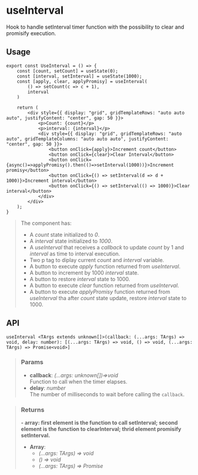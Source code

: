 # useInterval
Hook to handle setInterval timer function with the possibility to clear and promisify execution.

## Usage

```tsx
export const UseInterval = () => {
	const [count, setCount] = useState(0);
	const [interval, setInterval] = useState(1000);
	const [apply, clear, applyPromisy] = useInterval(
		() => setCount(c => c + 1),
		interval
	)

	return (
		<div style={{ display: "grid", gridTemplateRows: "auto auto auto", justifyContent: "center", gap: 50 }}>
			<p>Count: {count}</p>
			<p>interval: {interval}</p>
			<div style={{ display: "grid", gridTemplateRows: "auto auto", gridTemplateColumns: "auto auto auto", justifyContent: "center", gap: 50 }}>
				<button onClick={apply}>Increment count</button>
				<button onClick={clear}>Clear Interval</button>
				<button onClick={async()=>applyPromisy().then(()=>setInterval(1000))}>Increment promisy</button>
				<button onClick={() => setInterval(d => d + 1000)}>Increment interval</button>
				<button onClick={() => setInterval(() => 1000)}>Clear interval</button>
			</div>
		</div>
	);
}
```

> The component has:
> - A _count_ state initialized to _0_.
> - A _interval_ state initialized to _1000_.
> - A _useInterval_ that receives a _callback_ to update _count_ by 1 and _interval_ as time to interval execution.
> - Two p tag to diplay current _count_ and _interval_ variable.
> - A button to execute _apply_ function returned from _useInterval_.
> - A button to increment by 1000 _interval_ state.
> - A button to restore _interval_ state to 1000.
> - A button to execute _clear_ function returned from _useInterval_.
> - A button to execute _applyPromisy_ function returned from _useInterval_ tha after _count_ state update, restore _interval_ state to 1000.


## API

```tsx
useInterval <TArgs extends unknown[]>(callback: (...args: TArgs) => void, delay: number): [(...args: TArgs) => void, () => void, (...args: TArgs) => Promise<void>] 
```

> ### Params
>
> - __callback__: _(...args: unknown[])=>void_  
Function to call when the timer elapses.
> - __delay__: _number_  
The number of milliseconds to wait before calling the `callback`.
>

> ### Returns
>
> __- array: first element is the function to call setInterval; second element is the function to clearInterval; thrid element promisify setInterval.__
> - __Array__:  
>     - _(...args: TArgs) => void_  
>     - _() => void_  
>     - _(...args: TArgs) => Promise<void>_  
>
